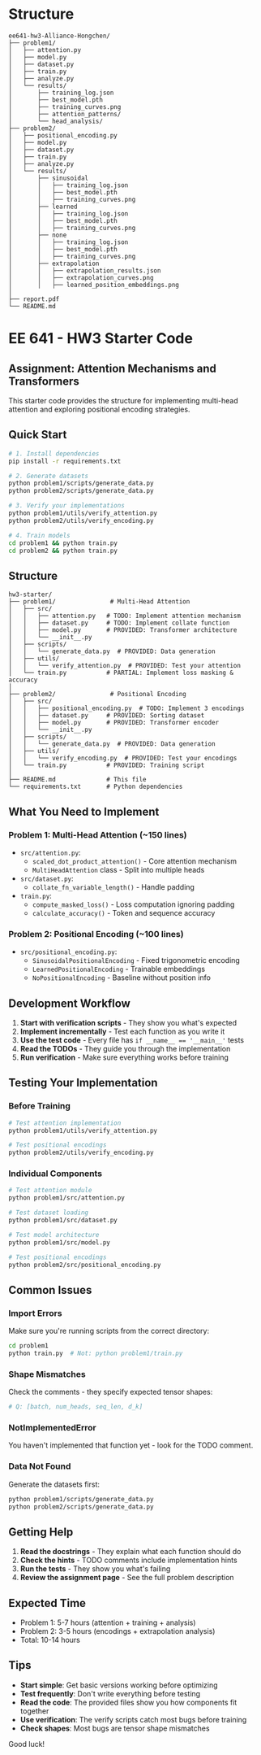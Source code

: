 # Structure

```
ee641-hw3-Alliance-Hongchen/
├── problem1/
│   ├── attention.py
│   ├── model.py
│   ├── dataset.py
│   ├── train.py
│   ├── analyze.py
│   └── results/
│       ├── training_log.json
│       ├── best_model.pth
│       ├── training_curves.png
│       ├── attention_patterns/
│       └── head_analysis/
├── problem2/
│   ├── positional_encoding.py
│   ├── model.py
│   ├── dataset.py
│   ├── train.py
│   ├── analyze.py
│   └── results/
│       ├── sinusoidal
│       │   ├── training_log.json
│       │   ├── best_model.pth
│       │   ├── training_curves.png
│       ├── learned
│       │   ├── training_log.json
│       │   ├── best_model.pth
│       │   ├── training_curves.png
│       ├── none
│       │   ├── training_log.json
│       │   ├── best_model.pth
│       │   ├── training_curves.png
│       ├── extrapolation
│       │   ├── extrapolation_results.json
│       │   ├── extrapolation_curves.png
│       │   ├── learned_position_embeddings.png
│
├── report.pdf
└── README.md
```
# EE 641 - HW3 Starter Code

## Assignment: Attention Mechanisms and Transformers

This starter code provides the structure for implementing multi-head attention and exploring positional encoding strategies.

## Quick Start

```bash
# 1. Install dependencies
pip install -r requirements.txt

# 2. Generate datasets
python problem1/scripts/generate_data.py
python problem2/scripts/generate_data.py

# 3. Verify your implementations
python problem1/utils/verify_attention.py
python problem2/utils/verify_encoding.py

# 4. Train models
cd problem1 && python train.py
cd problem2 && python train.py
```

## Structure

```
hw3-starter/
├── problem1/               # Multi-Head Attention
│   ├── src/
│   │   ├── attention.py   # TODO: Implement attention mechanism
│   │   ├── dataset.py     # TODO: Implement collate function
│   │   ├── model.py       # PROVIDED: Transformer architecture
│   │   └── __init__.py
│   ├── scripts/
│   │   └── generate_data.py  # PROVIDED: Data generation
│   ├── utils/
│   │   └── verify_attention.py  # PROVIDED: Test your attention
│   └── train.py           # PARTIAL: Implement loss masking & accuracy
│
├── problem2/               # Positional Encoding
│   ├── src/
│   │   ├── positional_encoding.py  # TODO: Implement 3 encodings
│   │   ├── dataset.py     # PROVIDED: Sorting dataset
│   │   ├── model.py       # PROVIDED: Transformer encoder
│   │   └── __init__.py
│   ├── scripts/
│   │   └── generate_data.py  # PROVIDED: Data generation
│   ├── utils/
│   │   └── verify_encoding.py  # PROVIDED: Test your encodings
│   └── train.py           # PROVIDED: Training script
│
├── README.md              # This file
└── requirements.txt       # Python dependencies
```

## What You Need to Implement

### Problem 1: Multi-Head Attention (~150 lines)
- `src/attention.py`:
  - `scaled_dot_product_attention()` - Core attention mechanism
  - `MultiHeadAttention` class - Split into multiple heads
- `src/dataset.py`:
  - `collate_fn_variable_length()` - Handle padding
- `train.py`:
  - `compute_masked_loss()` - Loss computation ignoring padding
  - `calculate_accuracy()` - Token and sequence accuracy

### Problem 2: Positional Encoding (~100 lines)
- `src/positional_encoding.py`:
  - `SinusoidalPositionalEncoding` - Fixed trigonometric encoding
  - `LearnedPositionalEncoding` - Trainable embeddings
  - `NoPositionalEncoding` - Baseline without position info

## Development Workflow

1. **Start with verification scripts** - They show you what's expected
2. **Implement incrementally** - Test each function as you write it
3. **Use the test code** - Every file has `if __name__ == '__main__'` tests
4. **Read the TODOs** - They guide you through the implementation
5. **Run verification** - Make sure everything works before training

## Testing Your Implementation

### Before Training
```bash
# Test attention implementation
python problem1/utils/verify_attention.py

# Test positional encodings
python problem2/utils/verify_encoding.py
```

### Individual Components
```bash
# Test attention module
python problem1/src/attention.py

# Test dataset loading
python problem1/src/dataset.py

# Test model architecture
python problem1/src/model.py

# Test positional encodings
python problem2/src/positional_encoding.py
```

## Common Issues

### Import Errors
Make sure you're running scripts from the correct directory:
```bash
cd problem1
python train.py  # Not: python problem1/train.py
```

### Shape Mismatches
Check the comments - they specify expected tensor shapes:
```python
# Q: [batch, num_heads, seq_len, d_k]
```

### NotImplementedError
You haven't implemented that function yet - look for the TODO comment.

### Data Not Found
Generate the datasets first:
```bash
python problem1/scripts/generate_data.py
python problem2/scripts/generate_data.py
```

## Getting Help

1. **Read the docstrings** - They explain what each function should do
2. **Check the hints** - TODO comments include implementation hints
3. **Run the tests** - They show you what's failing
4. **Review the assignment page** - See the full problem description

## Expected Time

- Problem 1: 5-7 hours (attention + training + analysis)
- Problem 2: 3-5 hours (encodings + extrapolation analysis)
- Total: 10-14 hours

## Tips

- **Start simple**: Get basic versions working before optimizing
- **Test frequently**: Don't write everything before testing
- **Read the code**: The provided files show you how components fit together
- **Use verification**: The verify scripts catch most bugs before training
- **Check shapes**: Most bugs are tensor shape mismatches

Good luck!
